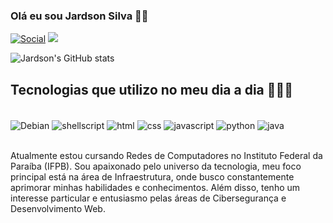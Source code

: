 ### Olá eu sou Jardson Silva 🖐🏼

[![Social](https://img.shields.io/badge/LinkedIn-0077B5?style=for-the-badge&logo=linkedin&logoColor=white)](https://www.linkedin.com/in/jardson-l%C3%BAcio-peres-da-silva/)
<a href="mailto:jardsonlucio01@gmail.com">  <img src="https://img.shields.io/badge/Gmail-D14836?style=for-the-badge&logo=gmail&logoColor=white" target="_blank"> </a>

![Jardson's GitHub stats](https://github-readme-stats.vercel.app/api?username=peresl&show_icons=true&theme=github_dark)

## Tecnologias que utilizo no meu dia a dia 🧑🏻‍💻

<div style="display: inline_block"><br/>
  <img align="center" alt="Debian" src="https://img.shields.io/badge/Debian-A81D33?style=for-the-badge&logo=debian&logoColor=white"/>
  <img align="center" alt="shellscript" src="https://img.shields.io/badge/Shell_Script-121011?style=for-the-badge&logo=gnu-bash&logoColor=white"/>
  <img align="center" alt="html" src="https://img.shields.io/badge/HTML5-E34F26?style=for-the-badge&logo=html5&logoColor=white)](https://www.w3schools.com/tags/ref_byfunc.asp"/>
  <img align="center" alt="css" src="https://img.shields.io/badge/CSS3-1572B6?style=for-the-badge&logo=css3&logoColor=white)](https://www.w3schools.com/cssref/css_default_values.php"/>
  <img align="center" alt="javascript" src="https://img.shields.io/badge/JavaScript-323330?style=for-the-badge&logo=javascript&logoColor=F7DF1E)](https://www.javascript.com/"/>
  <img align="center" alt="python" src="https://img.shields.io/badge/Python-14354C?style=for-the-badge&logo=python&logoColor=white)](https://www.python.org/"/>
  <img align="center" alt="java" src="https://img.shields.io/badge/Java-ED8B00?style=for-the-badge&logo=openjdk&logoColor=white)](https://www.java.com/en/"/>
</div><br>

Atualmente estou cursando Redes de Computadores no Instituto Federal da Paraíba (IFPB). Sou apaixonado pelo universo da tecnologia, meu foco principal está na área de Infraestrutura, onde busco constantemente aprimorar minhas habilidades e conhecimentos. Além disso, tenho um interesse particular e entusiasmo pelas áreas de Cibersegurança e Desenvolvimento Web.

